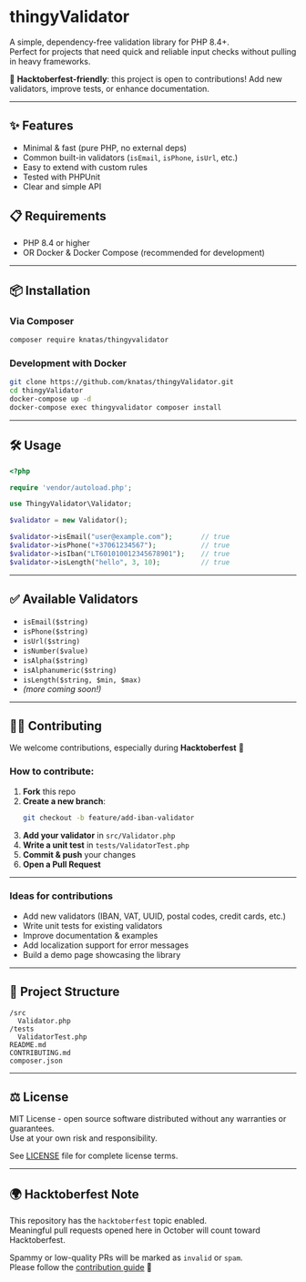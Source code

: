 # thingyValidator


A simple, dependency-free validation library for PHP 8.4+.  
Perfect for projects that need quick and reliable input checks without pulling in heavy frameworks.

🚀 **Hacktoberfest-friendly**: this project is open to contributions! Add new validators, improve tests, or enhance documentation.  

---

## ✨ Features
- Minimal & fast (pure PHP, no external deps)
- Common built-in validators (`isEmail`, `isPhone`, `isUrl`, etc.)
- Easy to extend with custom rules
- Tested with PHPUnit
- Clear and simple API

## 📋 Requirements
- PHP 8.4 or higher
- OR Docker & Docker Compose (recommended for development)

---

## 📦 Installation

### Via Composer
```bash
composer require knatas/thingyvalidator
```

### Development with Docker
```bash
git clone https://github.com/knatas/thingyValidator.git
cd thingyValidator
docker-compose up -d
docker-compose exec thingyvalidator composer install
```

---

## 🛠 Usage
```php
<?php

require 'vendor/autoload.php';

use ThingyValidator\Validator;

$validator = new Validator();

$validator->isEmail("user@example.com");       // true
$validator->isPhone("+37061234567");           // true
$validator->isIban("LT601010012345678901");    // true
$validator->isLength("hello", 3, 10);          // true
```

---

## ✅ Available Validators
- `isEmail($string)`
- `isPhone($string)`
- `isUrl($string)`
- `isNumber($value)`
- `isAlpha($string)`
- `isAlphanumeric($string)`
- `isLength($string, $min, $max)`
- *(more coming soon!)*

---

## 🧑‍💻 Contributing

We welcome contributions, especially during **Hacktoberfest** 🎉  

### How to contribute:
1. **Fork** this repo  
2. **Create a new branch**:  
   ```bash
   git checkout -b feature/add-iban-validator
   ```
3. **Add your validator** in `src/Validator.php`  
4. **Write a unit test** in `tests/ValidatorTest.php`  
5. **Commit & push** your changes  
6. **Open a Pull Request**  

---

### Ideas for contributions
- Add new validators (IBAN, VAT, UUID, postal codes, credit cards, etc.)
- Write unit tests for existing validators
- Improve documentation & examples
- Add localization support for error messages
- Build a demo page showcasing the library

---

## 📂 Project Structure
```
/src
  Validator.php
/tests
  ValidatorTest.php
README.md
CONTRIBUTING.md
composer.json
```

---

## ⚖️ License
MIT License - open source software distributed without any warranties or guarantees.  
Use at your own risk and responsibility.

See [LICENSE](LICENSE) file for complete license terms.

---

## 🌍 Hacktoberfest Note
This repository has the `hacktoberfest` topic enabled.  
Meaningful pull requests opened here in October will count toward Hacktoberfest.  

Spammy or low-quality PRs will be marked as `invalid` or `spam`.  
Please follow the [contribution guide](CONTRIBUTING.md) 🙏
